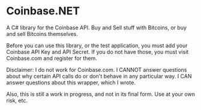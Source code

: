Coinbase.NET
============

A C# library for the Coinbase API. Buy and Sell stuff with Bitcoins, or buy and sell Bitcoins themselves.

Before you can use this library, or the test application, you must add your Coinbase API Key and API Secret. If you do not have those, you must visit Coinbase.com and register for them. 

Disclaimer: I do not work for Coinbase.com. I CANNOT answer questions about why certain API calls do or don't behave in any particular way. I CAN answer questions about this wrapper, which I wrote. 

Also, this is still a work in progress, and not in its final form. Use at your own risk, etc.
